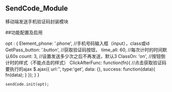 ## SendCode_Module
  移动端发送手机验证码封装模块
  
##功能配置及启用


  opt : {
        Element_phone: '.phone',    //手机号码输入框（input），class或id
        GetPass_button: '.button',  //获取验证码按钮，
        time_all: 60,   //每次计时的时间默认60s
        count: 3,   //设置发送多少次之后不再发送，默认3
        ClassOn: 'on', //按钮倒计时的样式（不能点击的样式）
        ClickAfterFunc: function(fn){ //点击获取验证码要执行的ajax
            $.ajax({
                url:'',
                type:'get',
                data: {},
                success: function(data){
                    fn(data);
                }
            });
        }
    }
    
    sendCode.init(opt);
